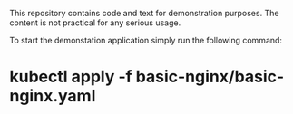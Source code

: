 This repository contains code and text for demonstration purposes.
The content is not practical for any serious usage.

To start the demonstation application simply run the following command:
# kubectl apply -f basic-nginx/basic-nginx.yaml
